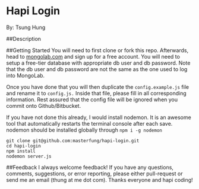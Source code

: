 Hapi Login
====
By: Tsung Hung

##Description

##Getting Started
You will need to first clone or fork this repo. Afterwards, head to [mongolab.com](mongolab.com) and sign up for a free account. You will need to setup a free-tier database with appropriate db user and db password. Note that the db user and db password are not the same as the one used to log into MongoLab.

Once you have done that you will then duplicate the `config.example.js` file and rename it to `config.js.` Inside that file, please fill in all corresponding information. Rest assured that the config file will be ignored when you commit onto Github/Bitbucket.

If you have not done this already, I would install nodemon. It is an awesome tool that automatically restarts the terminal console after each save. nodemon should be installed globally through `npm i -g nodemon`

```
git clone git@github.com:masterfung/hapi-login.git
cd hapi-login
npm install
nodemon server.js
```

##Feedback
I always welcome feedback! If you have any questions, comments, suggestions, or error reporting, please either pull-request or send me an email (thung at me dot com). Thanks everyone and hapi coding!
